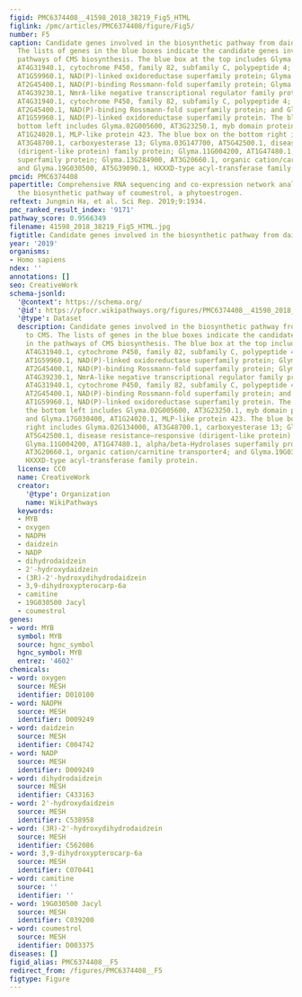 ```yaml
---
figid: PMC6374408__41598_2018_38219_Fig5_HTML
figlink: /pmc/articles/PMC6374408/figure/Fig5/
number: F5
caption: Candidate genes involved in the biosynthetic pathway from daidzein to CMS.
  The lists of genes in the blue boxes indicate the candidate genes involved in the
  pathways of CMS biosynthesis. The blue box at the top includes Glyma.01G135200,
  AT4G31940.1, cytochrome P450, family 82, subfamily C, polypeptide 4; Glyma.02G307300,
  AT1G59960.1, NAD(P)-linked oxidoreductase superfamily protein; Glyma.09G269500,
  AT2G45400.1, NAD(P)-binding Rossmann-fold superfamily protein; Glyma.11G070500,
  AT4G39230.1, NmrA-like negative transcriptional regulator family protein; Glyma.13G285300,
  AT4G31940.1, cytochrome P450, family 82, subfamily C, polypeptide 4; Glyma.18G220600,
  AT2G45400.1, NAD(P)-binding Rossmann-fold superfamily protein; and Glyma.18G285800,
  AT1G59960.1, NAD(P)-linked oxidoreductase superfamily protein. The blue box on the
  bottom left includes Glyma.02G005600, AT3G23250.1, myb domain protein 15; and Glyma.17G030400,
  AT1G24020.1, MLP-like protein 423. The blue box on the bottom right includes Glyma.02G134000,
  AT3G48700.1, carboxyesterase 13; Glyma.03G147700, AT5G42500.1, disease resistance–responsive
  (dirigent-like protein) family protein; Glyma.11G004200, AT1G47480.1, alpha/beta-Hydrolases
  superfamily protein; Glyma.13G284900, AT3G20660.1, organic cation/carnitine transporter4;
  and Glyma.19G030500, AT5G39090.1, HXXXD-type acyl-transferase family protein.
pmcid: PMC6374408
papertitle: Comprehensive RNA sequencing and co-expression network analysis to complete
  the biosynthetic pathway of coumestrol, a phytoestrogen.
reftext: Jungmin Ha, et al. Sci Rep. 2019;9:1934.
pmc_ranked_result_index: '9171'
pathway_score: 0.9566349
filename: 41598_2018_38219_Fig5_HTML.jpg
figtitle: Candidate genes involved in the biosynthetic pathway from daidzein to CMS
year: '2019'
organisms:
- Homo sapiens
ndex: ''
annotations: []
seo: CreativeWork
schema-jsonld:
  '@context': https://schema.org/
  '@id': https://pfocr.wikipathways.org/figures/PMC6374408__41598_2018_38219_Fig5_HTML.html
  '@type': Dataset
  description: Candidate genes involved in the biosynthetic pathway from daidzein
    to CMS. The lists of genes in the blue boxes indicate the candidate genes involved
    in the pathways of CMS biosynthesis. The blue box at the top includes Glyma.01G135200,
    AT4G31940.1, cytochrome P450, family 82, subfamily C, polypeptide 4; Glyma.02G307300,
    AT1G59960.1, NAD(P)-linked oxidoreductase superfamily protein; Glyma.09G269500,
    AT2G45400.1, NAD(P)-binding Rossmann-fold superfamily protein; Glyma.11G070500,
    AT4G39230.1, NmrA-like negative transcriptional regulator family protein; Glyma.13G285300,
    AT4G31940.1, cytochrome P450, family 82, subfamily C, polypeptide 4; Glyma.18G220600,
    AT2G45400.1, NAD(P)-binding Rossmann-fold superfamily protein; and Glyma.18G285800,
    AT1G59960.1, NAD(P)-linked oxidoreductase superfamily protein. The blue box on
    the bottom left includes Glyma.02G005600, AT3G23250.1, myb domain protein 15;
    and Glyma.17G030400, AT1G24020.1, MLP-like protein 423. The blue box on the bottom
    right includes Glyma.02G134000, AT3G48700.1, carboxyesterase 13; Glyma.03G147700,
    AT5G42500.1, disease resistance–responsive (dirigent-like protein) family protein;
    Glyma.11G004200, AT1G47480.1, alpha/beta-Hydrolases superfamily protein; Glyma.13G284900,
    AT3G20660.1, organic cation/carnitine transporter4; and Glyma.19G030500, AT5G39090.1,
    HXXXD-type acyl-transferase family protein.
  license: CC0
  name: CreativeWork
  creator:
    '@type': Organization
    name: WikiPathways
  keywords:
  - MYB
  - oxygen
  - NADPH
  - daidzein
  - NADP
  - dihydrodaidzein
  - 2'-hydroxydaidzein
  - (3R)-2'-hydroxydihydrodaidzein
  - 3,9-dihydroxypterocarp-6a
  - camitine
  - 19G030500 Jacyl
  - coumestrol
genes:
- word: MYB
  symbol: MYB
  source: hgnc_symbol
  hgnc_symbol: MYB
  entrez: '4602'
chemicals:
- word: oxygen
  source: MESH
  identifier: D010100
- word: NADPH
  source: MESH
  identifier: D009249
- word: daidzein
  source: MESH
  identifier: C004742
- word: NADP
  source: MESH
  identifier: D009249
- word: dihydrodaidzein
  source: MESH
  identifier: C433163
- word: 2'-hydroxydaidzein
  source: MESH
  identifier: C538958
- word: (3R)-2'-hydroxydihydrodaidzein
  source: MESH
  identifier: C562086
- word: 3,9-dihydroxypterocarp-6a
  source: MESH
  identifier: C070441
- word: camitine
  source: ''
  identifier: ''
- word: 19G030500 Jacyl
  source: MESH
  identifier: C039200
- word: coumestrol
  source: MESH
  identifier: D003375
diseases: []
figid_alias: PMC6374408__F5
redirect_from: /figures/PMC6374408__F5
figtype: Figure
---
```

